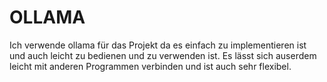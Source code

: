 # OLLAMA

Ich verwende ollama für das Projekt da es einfach zu implementieren ist und auch leicht zu bedienen und zu verwenden ist. 
Es lässt sich auserdem leicht mit anderen Programmen verbinden und ist auch sehr flexibel.
